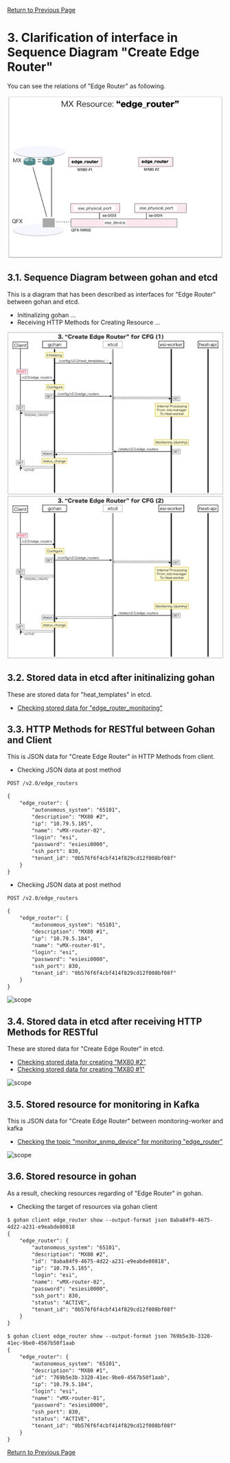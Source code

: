[Return to Previous Page](00_common_function_gateway.md)

# 3. Clarification of interface in Sequence Diagram "Create Edge Router"
You can see the relations of "Edge Router" as following.

![Edge Router](resource/gohan_investigate_for_commfuncgw.004.png)

## 3.1. Sequence Diagram between gohan and etcd
This is a diagram that has been described as interfaces for "Edge Router" between gohan and etcd.

* Initinalizing gohan ...
* Receiving HTTP Methods for Creating Resource ...

![Create Edge Router1](diag/ESI_Sequence_Diagram_for_Common_Function_Gateway.004.png)
![Create Edge Router2](diag/ESI_Sequence_Diagram_for_Common_Function_Gateway.005.png)

## 3.2. Stored data in etcd after initinalizing gohan
These are stored data for "heat_templates" in etcd.

* [Checking stored data for "edge_router_monitoring"](../heat_template/edge_router_monitoring.md)


## 3.3. HTTP Methods for RESTful between Gohan and Client
This is JSON data for "Create Edge Router" in HTTP Methods from client.

* Checking JSON data at post method
```
POST /v2.0/edge_routers
```
```
{
    "edge_router": {
        "autonomous_system": "65101",
        "description": "MX80 #2",
        "ip": "10.79.5.185",
        "name": "vMX-router-02",
        "login": "esi",
        "password": "esiesi0000",
        "ssh_port": 830,
        "tenant_id": "0b576f6f4cbf414f829cd12f008bf08f"
    }
}
```
* Checking JSON data at post method
```
POST /v2.0/edge_routers
```
```
{
    "edge_router": {
        "autonomous_system": "65101",
        "description": "MX80 #1",
        "ip": "10.79.5.184",
        "name": "vMX-router-01",
        "login": "esi",
        "password": "esiesi0000",
        "ssh_port": 830,
        "tenant_id": "0b576f6f4cbf414f829cd12f008bf08f"
    }
}
```
![scope](../images/esi_interface.004.png)


## 3.4. Stored data in etcd after receiving HTTP Methods for RESTful
These are stored data for "Create Edge Router" in etcd.

* [Checking stored data for creating "MX80 #2"](stored_in_etcd/CreateEdgeRouter_01.md)
* [Checking stored data for creating "MX80 #1"](stored_in_etcd/CreateEdgeRouter_02.md)

![scope](../images/esi_interface.005.png)


## 3.5. Stored resource for monitoring in Kafka
This is JSON data for "Create Edge Router" between monitoring-worker and kafka

* [Checking the topic "monitor_snmp_device" for monitoring "edge_router"](stored_in_kafka/CreateEdgeRouter_01.md)

![scope](../images/esi_interface.007.png)


## 3.6. Stored resource in gohan
As a result, checking resources regarding of "Edge Router" in gohan.

* Checking the target of resources via gohan client
```
$ gohan client edge_router show --output-format json 8aba84f9-4675-4d22-a231-e9eabde80818
{
    "edge_router": {
        "autonomous_system": "65101",
        "description": "MX80 #2",
        "id": "8aba84f9-4675-4d22-a231-e9eabde80818",
        "ip": "10.79.5.185",
        "login": "esi",
        "name": "vMX-router-02",
        "password": "esiesi0000",
        "ssh_port": 830,
        "status": "ACTIVE",
        "tenant_id": "0b576f6f4cbf414f829cd12f008bf08f"
    }
}
```
```
$ gohan client edge_router show --output-format json 769b5e3b-3320-41ec-9be0-4567b50f1aab
{
    "edge_router": {
        "autonomous_system": "65101",
        "description": "MX80 #1",
        "id": "769b5e3b-3320-41ec-9be0-4567b50f1aab",
        "ip": "10.79.5.184",
        "login": "esi",
        "name": "vMX-router-01",
        "password": "esiesi0000",
        "ssh_port": 830,
        "status": "ACTIVE",
        "tenant_id": "0b576f6f4cbf414f829cd12f008bf08f"
    }
}
```


[Return to Previous Page](00_common_function_gateway.md)

